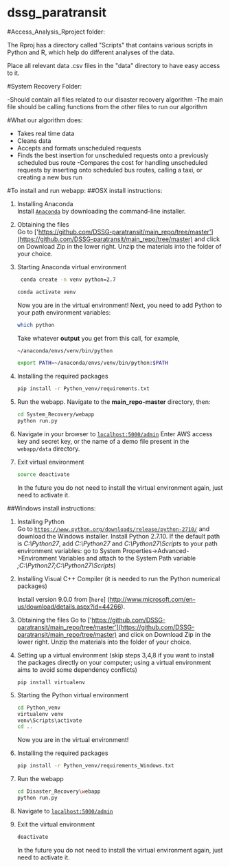# dssg_paratransit

#Access_Analysis_Rproject folder:

The Rproj has a directory called "Scripts" that contains various scripts in Python and R, which help do different analyses of the data.

Place all relevant data .csv files in the "data" directory to have easy access to it.


#System Recovery Folder:

-Should contain all files related to our disaster recovery algorithm
-The main file should be calling functions from the other files to run our algorithm

#What our algorithm does:
- Takes real time data 
- Cleans data
- Accepts and formats unscheduled requests
- Finds the best insertion for unscheduled requests onto a previously scheduled bus route
-Compares the cost for handling unscheduled requests by inserting onto scheduled bus routes, calling a taxi, or creating a new bus run

#To install and run webapp:
##OSX install instructions:
1. Installing Anaconda
    <br>
    Install [`Anaconda`](http://continuum.io/downloads) by downloading the command-line installer.

2. Obtaining the files
	<br>
    Go to ['https://github.com/DSSG-paratransit/main_repo/tree/master'](https://github.com/DSSG-paratransit/main_repo/tree/master) and click on Download Zip in the lower right. Unzip the materials into the folder of your choice. 


3. Starting Anaconda virtual environment
   ~~~bash
	conda create -n venv python=2.7
	~~~

	~~~bash
	conda activate venv
	~~~

	Now you are in the virtual environment! Next, you need to add Python to your path environment variables:

	~~~bash
	which python
	~~~
	
	Take whatever **output** you get from this call, for example,
	~~~bash
	~/anaconda/envs/venv/bin/python
	~~~

	~~~bash
	export PATH=~/anaconda/envs/venv/bin/python:$PATH
	~~~


4. Installing the required packages
    ~~~bash
	pip install -r Python_venv/requirements.txt
	~~~

5. Run the webapp. Navigate to the **main_repo-master** directory, then:
    ~~~bash
	cd System_Recovery/webapp
	python run.py
	~~~
    
6. Navigate in your browser to [`localhost:5000/admin`](localhost:5000/admin)
    Enter AWS access key and secret key, or the name of a demo file present in the `webapp/data` directory.

7. Exit virtual environment
    ~~~bash
	source deactivate
	~~~
	
	In the future you do not need to install the virtual environment again, just need to activate it.
	
    
##Windows install instructions:
1. Installing Python <br>
    Go to [`https://www.python.org/downloads/release/python-2710/`](https://www.python.org/downloads/release/python-2710/) and download the Windows installer. Install Python 2.7.10. If the default path is *C:\Python27*, add *C:\Python27* and *C:\Python27\Scripts* to your path environment variables: go to System Properties->Advanced->Environment Variables and attach to the System Path variable *;C:\Python27;C:\Python27\Scripts*)

2. Installing Visual C++ Compiler
    (it is needed to run the Python numerical packages)
	
	Install version 9.0.0 from [`here`] (http://www.microsoft.com/en-us/download/details.aspx?id=44266).

3. Obtaining the files
     Go to ['https://github.com/DSSG-paratransit/main_repo/tree/master'](https://github.com/DSSG-paratransit/main_repo/tree/master) and click on Download Zip in the lower right. Unzip the materials into the folder of your choice. 


3. Setting up a virtual environment
    (skip steps 3,4,8 if you want to install the packages directly on your computer; using a virtual environment aims to avoid some dependency conflicts)
    ~~~
	pip install virtualenv
	~~~

4. Starting the Python virtual environment

	~~~bash
	cd Python_venv
	virtualenv venv
	venv\Scripts\activate
	cd ..
	~~~

    Now you are in the virtual environment!

5. Installing the required packages
    ~~~bash
	pip install -r Python_venv/requirements_Windows.txt
	~~~
6. Run the webapp

    ~~~bash
	cd Disaster_Recovery\webapp
	python run.py
    ~~~~

7. Navigate to [`localhost:5000/admin`](localhost:5000/admin)
    
8. Exit the virtual environment

	~~~bash
	deactivate
	~~~
	
	In the future you do not need to install the virtual environment again, just need to activate it.        




